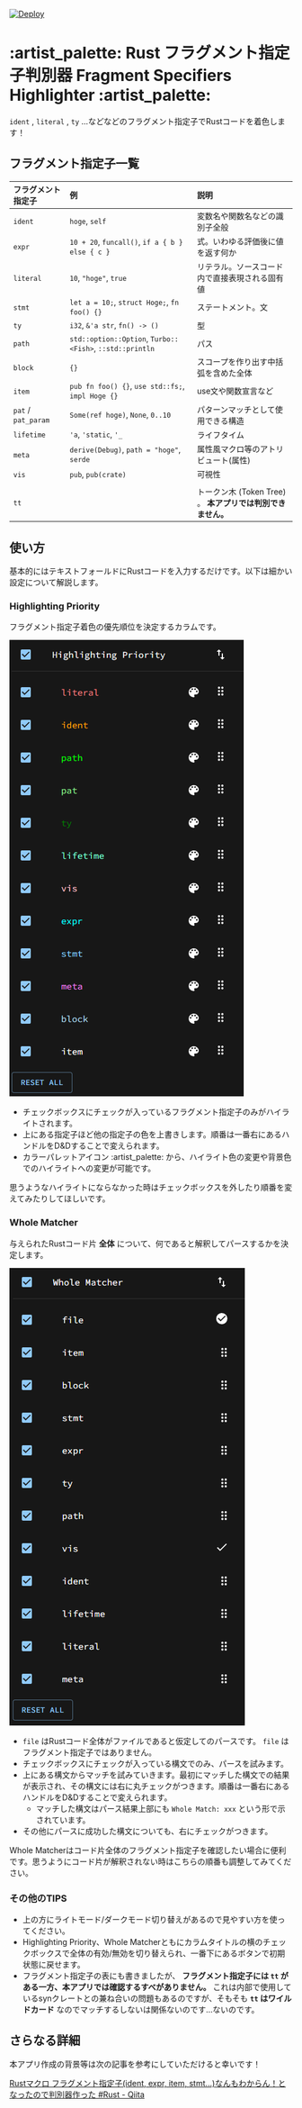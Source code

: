 [![Deploy](https://github.com/anotherhollow1125/coloring_rust/actions/workflows/deploy.yaml/badge.svg)](https://github.com/anotherhollow1125/coloring_rust/actions/workflows/deploy.yaml)

# :artist_palette: Rust フラグメント指定子判別器 Fragment Specifiers Highlighter :artist_palette:

`ident` , `literal` , `ty` ...などなどのフラグメント指定子でRustコードを着色します！

## フラグメント指定子一覧

| フラグメント指定子 | 例 | 説明 |
|:---------------|:---|:-----|
| `ident` | `hoge`, `self` | 変数名や関数名などの識別子全般 |
| `expr` | `10 + 20`, `funcall()`, `if a { b } else { c }` | 式。いわゆる評価後に値を返す何か |
| `literal` | `10`, `"hoge"`, `true` | リテラル。ソースコード内で直接表現される固有値 |
| `stmt` | `let a = 10;`, `struct Hoge;`, `fn foo() {}` | ステートメント。文 |
| `ty` | `i32`, `&'a str`, `fn() -> ()` | 型 |
| `path` | `std::option::Option`, `Turbo::<Fish>`, `::std::println` | パス |
| `block` | `{}` | スコープを作り出す中括弧を含めた全体 |
| `item` | `pub fn foo() {}`, `use std::fs;`, `impl Hoge {}` | use文や関数宣言など |
| `pat` / `pat_param` | `Some(ref hoge)`, `None`, `0..10` | パターンマッチとして使用できる構造 |
| `lifetime` | `'a`, `'static`, `'_` | ライフタイム |
| `meta` | `derive(Debug)`, `path = "hoge"`, `serde` | 属性風マクロ等のアトリビュート(属性) |
| `vis` | `pub`, `pub(crate)` | 可視性 |
||||
| `tt` || トークン木 (Token Tree) 。 **本アプリでは判別できません。** |

## 使い方

基本的にはテキストフォールドにRustコードを入力するだけです。以下は細かい設定について解説します。

### Highlighting Priority

フラグメント指定子着色の優先順位を決定するカラムです。

![Highlighiting_Priority.png](./.github/Highlighting_Priority.png)

- チェックボックスにチェックが入っているフラグメント指定子のみがハイライトされます。
- 上にある指定子ほど他の指定子の色を上書きします。順番は一番右にあるハンドルをD&Dすることで変えられます。
- カラーパレットアイコン :artist_palette: から、ハイライト色の変更や背景色でのハイライトへの変更が可能です。

思うようなハイライトにならなかった時はチェックボックスを外したり順番を変えてみたりしてほしいです。

### Whole Matcher

与えられたRustコード片 **全体** について、何であると解釈してパースするかを決定します。

![Whole_Matcher.png](./.github/Whole_Matcher.png)

- `file` はRustコード全体がファイルであると仮定してのパースです。 `file` はフラグメント指定子ではありません。
- チェックボックスにチェックが入っている構文でのみ、パースを試みます。
- 上にある構文からマッチを試みていきます。最初にマッチした構文での結果が表示され、その構文には右に丸チェックがつきます。順番は一番右にあるハンドルをD&Dすることで変えられます。
  - マッチした構文はパース結果上部にも `Whole Match: xxx` という形で示されています。
- その他にパースに成功した構文についても、右にチェックがつきます。

Whole Matcherはコード片全体のフラグメント指定子を確認したい場合に便利です。思うようにコード片が解釈されない時はこちらの順番も調整してみてください。

### その他のTIPS

- 上の方にライトモード/ダークモード切り替えがあるので見やすい方を使ってください。
- Highlighting Priority、Whole Matcherともにカラムタイトルの横のチェックボックスで全体の有効/無効を切り替えられ、一番下にあるボタンで初期状態に戻せます。
- フラグメント指定子の表にも書きましたが、 **フラグメント指定子には `tt` がある一方、本アプリでは確認するすべがありません。** これは内部で使用しているsynクレートとの兼ね合いの問題もあるのですが、そもそも **`tt` はワイルドカード** なのでマッチするしないは関係ないのです...ないのです。

## さらなる詳細

本アプリ作成の背景等は次の記事を参考にしていただけると幸いです！

[Rustマクロ フラグメント指定子(ident, expr, item, stmt...)なんもわからん！となったので判別器作った #Rust - Qiita](https://qiita.com/namn1125/items/93461ddf93277b79a96f)
